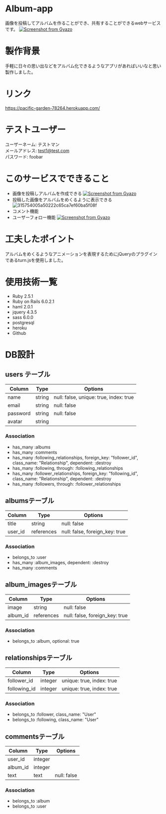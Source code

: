# Album-app
画像を投稿してアルバムを作ることができ、共有することができるwebサービスです。
[![Screenshot from Gyazo](https://gyazo.com/b5ca85cb86fcdcf2d3fb0d1d8bf35df3/raw)](https://gyazo.com/b5ca85cb86fcdcf2d3fb0d1d8bf35df3)
# 製作背景
  手軽に日々の思い出などをアルバム化できるようなアプリがあればいいなと思い製作しました。
# リンク
https://pacific-garden-78264.herokuapp.com/

# テストユーザー
ユーザーネーム: テストマン  
メールアドレス: test1@test.com  
パスワード: foobar  
# このサービスでできること
  * 画像を投稿しアルバムを作成できる 
  [![Screenshot from Gyazo](https://gyazo.com/610f4b7a487f715222a4a05836e6b6d2/raw)](https://gyazo.com/610f4b7a487f715222a4a05836e6b6d2)  
  * 投稿した画像をアルバムをめくるように表示できる  
  ![315754005a50222c65ca7ef60ba5f08f](https://user-images.githubusercontent.com/57151814/79974396-3d9f3a80-84d4-11ea-9afc-e99eb2b11562.gif)
  * コメント機能
  * ユーザーフォロー機能
  [![Screenshot from Gyazo](https://gyazo.com/ec50c4798cf4dc18522b9debeed60f7b/raw)](https://gyazo.com/ec50c4798cf4dc18522b9debeed60f7b)
# 工夫したポイント
アルバムをめくるようなアニメーションを表現するためにjQueryのプラグインであるturn.jsを使用しました。
# 使用技術一覧
  * Ruby 2.5.1
  * Ruby on Rails 6.0.2.1
  * haml 2.0.1
  * jquery 4.3.5
  * sass 6.0.0
  * postgresql
  * heroku
  * Github
# DB設計
## users テーブル
|Column|Type|Options|
|------|----|-------|
|name|string|null: false, unique: true, index: true|
|email|string|null: false|
|password|string|null: false|
|avatar|string||

### Association
- has_many :albums
- has_many :comments
- has_many :following_relationships, foreign_key: "follower_id", class_name: "Relationship", dependent: :destroy
- has_many :following, through: :following_relationships
- has_many :follower_relationships, foreign_key: "following_id", class_name: "Relationship", dependent: :destroy
- has_many :followers, through: :follower_relationships

## albumsテーブル
|Column|Type|Options|
|------|----|-------|
|title|string|null: false|
|user_id|references|null: false, foreign_key: true|

### Association
- belongs_to :user
- has_many :album_images, dependent: :destroy
- has_many :comments

## album_imagesテーブル
|Column|Type|Options|
|------|----|-------|
|image|string|null: false|
|album_id|references|null: false, foreign_key: true|

### Association
- belongs_to :album, optional: true

## relationshipsテーブル
|Column|Type|Options|
|------|----|-------|
|follower_id|integer|unique: true, index: true|
|following_id|integer|unique: true, index: true|

### Association
- belongs_to :follower, class_name: "User"
- belongs_to :following, class_name: "User"

## commentsテーブル
|Column|Type|Options|
|------|----|-------|
|user_id|integer||
|album_id|integer||
|text|text|null: false|

### Association
- belongs_to :album
- belongs_to :user




